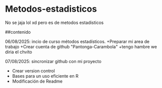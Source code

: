 # Metodos-estadisticos
No se jaja lol xd pero es de metodos estadisticos

##contenido

06/08/2025: incio de curso métodos estadísticos.
 +Preparar mi area de trabajo
 +Crear cuenta de github "Pantonga-Carambola"
 +tengo hambre we diria el chvito
 
 07/08/2025: sincronizar github con mi proyecto 
  + Crear version control
  + Bases para un uso eficiente en R
  + Modificación de Readme